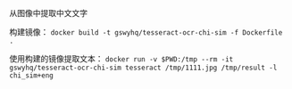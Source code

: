 
从图像中提取中文文字

构建镜像：
`docker build -t gswyhq/tesseract-ocr-chi-sim -f Dockerfile  . `

使用构建的镜像提取文本：
`docker run -v $PWD:/tmp --rm -it gswyhq/tesseract-ocr-chi-sim tesseract /tmp/1111.jpg /tmp/result -l chi_sim+eng`

